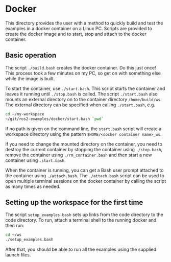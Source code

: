 # Docker

This directory provides the user with a method to quickly build and test the
examples in a docker container on a Linux PC.  Scripts are provided to
create the docker image and to start, stop and attach to the docker container.

## Basic operation

The script `./build.bash` creates the docker container.  Do this
just once!  This process took a few minutes on my PC, so get on with
something else while the image is built.

To start the container, use `./start.bash`.  This script starts the
container and leaves it running until `./stop.bash` is called. The script
`./start.bash` also mounts an external directory on to the container
directory `/home/build/ws`.  The external directory can be specified when
calling `./start.bash`, e.g.

```bash
cd ~/my-workspace
~/git/ros2-examples/docker/start.bash `pwd`
```

If no path is given on the command line, the `start.bash` script will create
a workspace directory using the pattern `$HOME/<docker container name>_ws`.

If you need to change the mounted directory on the container, you need to
destroy the current container by stopping the container using `./stop.bash`,
remove the container using `./rm_container.bash` and then start a new
container using `.start.bash`.

When the container is running, you can get a Bash user prompt attached to the
container using `./attach.bash`.  The `./attach.bash` script can
be used to open multiple terminal sessions on the docker container by calling
the script as many times as needed.

## Setting up the workspace for the first time

The script `setup_examples.bash` sets up links from the code directory to the
code directory.  To run, attach a terminal shell to the running docker and
then run:

```bash
cd ~/ws
./setup_examples.bash
```

After that, you should be able to run all the examples using the supplied
launch files.
